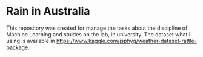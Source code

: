 # Rain in Australia
This repository was created for manage the tasks about the discipline of Machine Learning and stuides on the lab, in university.
The dataset what I using is available in https://www.kaggle.com/jsphyg/weather-dataset-rattle-package.
